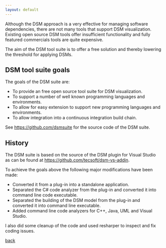 ```yaml
---
layout: default
---
```


Although the DSM approach is a very effective for managing software dependencies, there are not many tools that support DSM visualization.
Existing open source DSM tools offer insufficient functionality and fully featured commercials tools are quite expensive. 

The aim of the DSM tool suite is to offer a free solution and thereby lowering the threshold for applying DSMs. 

## DSM tool suite goals

The goals of the DSM suite are:
* To provide an free open source tool suite for DSM visualization.
* To support a number of well known programming languages and environments.
* To allow for easy extension to support new programming languages and environments.
* To allow integration into a continuous integration build chain.

See https://github.com/dsmsuite for the source code of the DSM suite.

## History

The DSM suite is based on the source of the DSM plugin for Visual Studio as can be 
found at https://github.com/tecsoft/dsm-vs-addin. 

To achieve the goals above the following major modifications have been made:
* Converted it from a plug-in into a standalone application.
* Separated the C# code analyzer from the plug-in and converted it into command line code executable.
* Separated the building of the DSM model from the plug-in and converted it into command line executable.
* Added command line code analyzers for C++, Java, UML and Visual Studio.

I also did some cleanup of the code and used resharper to inspect and fix coding issues. 

[back](./)
